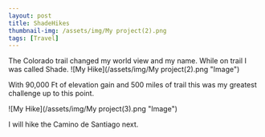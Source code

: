 ```yaml
---
layout: post
title: ShadeHikes
thumbnail-img: /assets/img/My project(2).png
tags: [Travel]
---
```


The Colorado trail changed my world view and my name. While on trail I was called Shade.
![My Hike](/assets/img/My project(2).png "Image")

With 90,000 Ft of elevation gain and 500 miles of trail this was my greatest challenge up to this point.


![My Hike](/assets/img/My project(3).png "Image")


I will hike the Camino de Santiago next.
